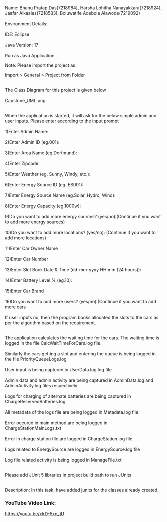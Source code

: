 <br>Name: Bhanu Pratap Das(7218984), Harsha Lohitha Nanayakkara(7218924), Jaafar Alkaales(7218583), Boluwatife Adebola Alawode(7219092)</br>
<br>Environment Details:</br>
<br>IDE: Eclipse</br>
<br>Java Version: 17</br>
<br>Run as Java Application</br>
<p>Note: Please import the project as :

Import > General > Project from Folder</p>
<br>The Class Diagram for this project is given below</br>
<br><img>Capstone_UML.png</img></br>

<p><br>When the application is started, it will ask for the below simple admin and user inputs. Please enter according to the input prompt</br>
<br>1)Enter Admin Name:</br>
<br>2)Enter Admin ID (eg.001):</br>
<br>3)Enter Area Name (eg.Dortmund):</br>
<br>4)Enter Zipcode:</br>
<br>5)Enter Weather (eg. Sunny, Windy, etc.):</br>
<br>6)Enter Energy Source ID (eg. ES001):</br>
<br>7)Enter Energy Source Name (eg.Solar, Hydro, Wind):</br>
<br>8)Enter Energy Capacity (eg.1000w):</br>
<br>9)Do you want to add more energy sources? (yes/no):(Continue if you want to add more energy sources)</br> 
<br>10)Do you want to add more locations? (yes/no): (Continue if you want to add more locations)</br>
<br>11)Enter Car Owner Name</br>
<br>12)Enter Car Number</br>
<br>13)Enter Slot Book Date & Time (dd-mm-yyyy HH:mm (24 hours)):</br>
<br>14)Enter Battery Level % (eg.10):</br>
<br>15)Enter Car Brand</br>
<br>16)Do you want to add more users? (yes/no):(Continue if you want to add more cars</br>
<br>If user inputs no, then the program books allocated the slots to the cars as per the algorithm based on the requirement.</br>
</p>
<p><br>The application calculates the waiting time for the cars. The waiting time is logged in the file CalcWaitTimeForCars.log file.</br>
<br>Similarly the cars getting a slot and entering the queue is being logged in the file PriorityQueueLogs.log</br>
<br>User input is being captured in UserData.log log file</br>
<br>Admin data and admin activity are being captured in AdminData.log and AdminActivity.log files respectively</br>
<br>Logs for charging of alternate batteries are being captured in ChargeReservedBatteries.log </br>
<br>All metadata of the logs file are being logged in Metadata.log file </br>
<br>Error occured in main method are being logged in ChargeStationMainLogs.txt</br>
<br>Error in charge station file are logged in ChargeStation.log file</br>
<br>Logs related to EnergySource are logged in EnergySource.log file</br>
<br>Log file related activity is being logged in ManageFile.txt</br></p>

<br>Please add JUnit 5 libraries in project build path to run JUnits</br>

<br>Description: In this task, have added junits for the classes already created.</br>
<H3>YouTube Video Link:</H3>

<a>https://youtu.be/xlrD-5xn_jU</a>

